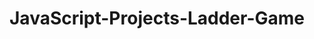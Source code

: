 # JavaScript-Projects-Ladder-Game                                                                                                                                       
